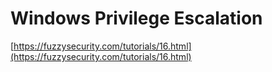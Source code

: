 # Windows Privilege Escalation

[https://fuzzysecurity.com/tutorials/16.html](https://fuzzysecurity.com/tutorials/16.html)
